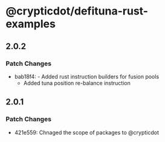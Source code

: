 # @crypticdot/defituna-rust-examples

## 2.0.2

### Patch Changes

- bab18f4: - Added rust instruction builders for fusion pools
  - Added tuna position re-balance instruction

## 2.0.1

### Patch Changes

- 421e559: Chnaged the scope of packages to @crypticdot
